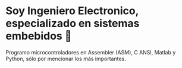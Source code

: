 # Soy Ingeniero Electronico, especializado en sistemas embebidos 🚀

Programo microcontroladores en Assembler (ASM), C ANSI, Matlab y Python, sólo por mencionar los más importantes. 
